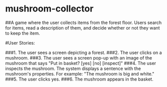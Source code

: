 # mushroom-collector
##A game where the user collects items from the forest floor. Users search for items, read a description of them, and decide whether or not they want to keep the item.

#User Stories:

###1. The user sees a screen depicting a forest. 
###2. The user clicks on a mushroom. 
###3. The user sees a screen pop-up with an image of the mushroom that says "Put in basket? [yes] [no] [inspect]"
###4. The user inspects the mushroom. The system displays a sentence with the mushroom's properties. For example: "The mushroom is big and white."
###5. The user clicks yes. 
###6. The mushroom appears in the basket. 
 

